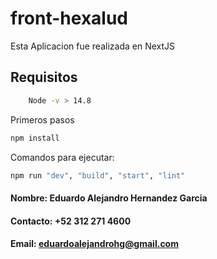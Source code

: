 # front-hexalud

Esta Aplicacion fue realizada en NextJS

## Requisitos
```sh
    Node -v > 14.8
```

Primeros pasos
```sh
npm install
```

Comandos para ejecutar:

```sh
npm run "dev", "build", "start", "lint" 
```

#### Nombre: Eduardo Alejandro Hernandez Garcia
#### Contacto: +52 312 271 4600
#### Email: eduardoalejandrohg@gmail.com